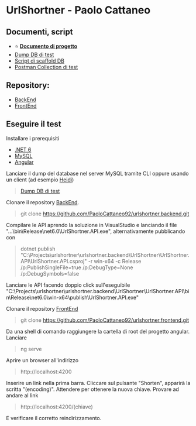 # UrlShortner - Paolo Cattaneo
## Documenti, script

- :star: [**Documento di progetto**](URLShortnter_Paolo_Cattaneo.pdf)
- [Dump DB di test](urlshortner_db.sql)
- [Script di scaffold DB](urlshort-db-scaffold.ps1)
- [Postman Collection di test](urlshortner.postman_collection.json)

## Repository:

- [BackEnd](https://github.com/PaoloCattaneo92/urlshortner.backend)
- [FrontEnd](https://github.com/PaoloCattaneo92/urlshortner.frontend)

## Eseguire il test

Installare i prerequisiti
- [.NET 6](https://dotnet.microsoft.com/en-us/download/dotnet/6.0)
- [MySQL](https://dev.mysql.com/get/Downloads/MySQLInstaller/mysql-installer-community-8.0.28.0.msi)
- [Angular](https://angular.io/guide/setup-local)

Lanciare il dump del database nel server MySQL tramite CLI oppure usando un client (ad esempio [Heidi](https://www.heidisql.com/))

> [Dump DB di test](urlshortner_db.sql)

Clonare il repository [BackEnd](https://github.com/PaoloCattaneo92/urlshortner.backend).

> git clone https://github.com/PaoloCattaneo92/urlshortner.backend.git

 Compilare le API aprendo la soluzione in VisualStudio e lanciando il file "...\bin\Release\net6.0\UrlShortner.API.exe", alternativamente pubblicando con 

> dotnet publish "C:\Projects\urlshortner\urlshortner.backend\UrlShortner\UrlShortner.API\UrlShortner.API.csproj" -r win-x64 -c Release /p:PublishSingleFile=true /p:DebugType=None /p:DebugSymbols=false

Lanciare le API facendo doppio click sull'eseguibile "C:\Projects\urlshortner\urlshortner.backend\UrlShortner\UrlShortner.API\bin\Release\net6.0\win-x64\publish\UrlShortner.API.exe"

Clonare il repository [FrontEnd](https://github.com/PaoloCattaneo92/urlshortner.frontend)

> git clone https://github.com/PaoloCattaneo92/urlshortner.frontend.git

Da una shell di comando raggiungere la cartella di root del progetto angular. Lanciare

> ng serve

Aprire un browser all'indirizzo

> http://localhost:4200

Inserire un link nella prima barra. Cliccare sul pulsante "Shorten", apparirà la scritta "(encoding)". Attendere per ottenere la nuova chiave. Provare ad andare al link

> http://localhost:4200/(chiave)

E verificare il corretto reindirizzamento.

